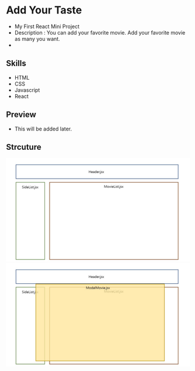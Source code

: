 # Add Your Taste
- My First React Mini Project
- Description : You can add your favorite movie. Add your favorite movie as many you want.
- 

## Skills
- HTML
- CSS
- Javascript
- React

## Preview
- This will be added later.

## Strcuture
![pic1](./structure/pic1.JPG)
![pic2](./structure/pic2.JPG)